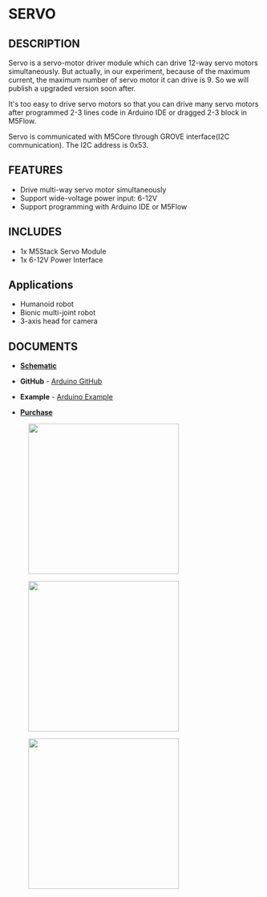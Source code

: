 # SERVO

## DESCRIPTION

Servo is a servo-motor driver module which can drive 12-way servo motors simultaneously. But actually, in our experiment, because of the maximum current, the maximum number of servo motor it can drive is 9. So we will publish a upgraded version soon after.

It's too easy to drive servo motors so that you can drive many servo motors after programmed 2-3 lines code in Arduino IDE or dragged 2-3 block in M5Flow.

Servo is communicated with M5Core through GROVE interface(I2C communication). The I2C address is 0x53.

## FEATURES

-  Drive multi-way servo motor simultaneously
-  Support wide-voltage power input: 6-12V
-  Support programming with Arduino IDE or M5Flow

## INCLUDES

-  1x M5Stack Servo Module
-  1x 6-12V Power Interface

## Applications

-  Humanoid robot
-  Bionic multi-joint robot
-  3-axis head for camera

## DOCUMENTS

-  **[Schematic](en/file_to_display_null)**

-  **GitHub** - [Arduino GitHub](en/file_to_display_null)

-  **Example** - [Arduino Example](en/file_to_display_null)

- **[Purchase](https://www.aliexpress.com/store/product/M5Stack-New-SERVO-Module-Board-12-Channels-Servo-Controller-with-MEGA328-Inside-Power-Adapter-6-24V/3226069_32951356502.html?spm=a2g1y.12024536.productList_5885011.pic_0)**

<figure>
    <img src="assets/img/product_pics/modules/servo_01.jpg" height="300" width="300">
</figure>

<figure>
    <img src="assets/img/product_pics/modules/servo_02.jpg" height="300" width="300">
</figure>

<figure>
    <img src="assets/img/product_pics/modules/servo_03.jpg" height="300" width="300">
</figure>